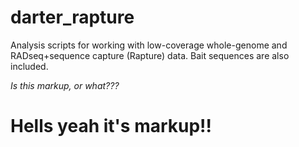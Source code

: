# darter_rapture
Analysis scripts for working with low-coverage whole-genome and RADseq+sequence capture (Rapture) data. Bait sequences are also included.

*Is this markup, or what???*

<h1> Hells yeah it's markup!!
